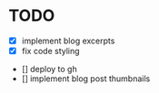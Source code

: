 # TODO

- [x] implement blog excerpts
- [x] fix code styling
- [] deploy to gh
- [] implement blog post thumbnails
